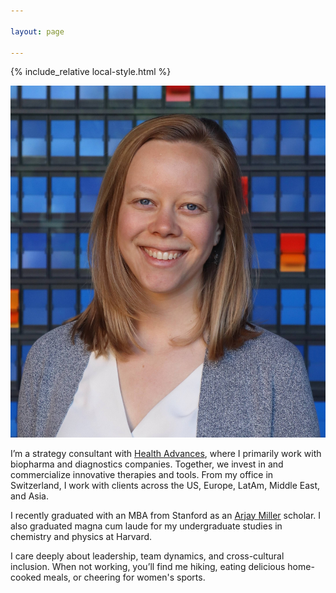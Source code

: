 ```yaml
---

layout: page

---
```


{% include_relative local-style.html %}

<div class="grid">
	<div class="column-left">
	    <p><img src="Ory_headshot_reduced.jpg" alt="Laura Ory">
	    </p>
	</div>
	<div class="column-right">
		<p>I’m a strategy consultant with <a href='https://healthadvances.com/' target="_blank">Health Advances</a>, where I primarily work with biopharma and diagnostics companies. Together, we invest in and commercialize innovative therapies and tools. From my office in Switzerland, I work with clients across the US, Europe, LatAm, Middle East, and Asia.</p>
		<p>I recently graduated with an MBA from Stanford as an <a href='https://www.gsb.stanford.edu/experience/news-history/commencement/certificate-award-recipients' target="_blank">Arjay Miller</a> scholar. I also graduated magna cum laude for my undergraduate studies in chemistry and physics at Harvard.</p>
		<p>I care deeply about leadership, team dynamics, and cross-cultural inclusion. When not working, you’ll find me hiking, eating delicious home-cooked meals, or cheering for women's sports.</p>
	</div>
</div>